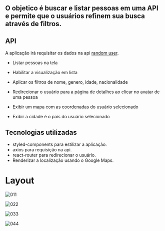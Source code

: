 ## O objetico é buscar e listar pessoas em uma API e permite que o usuários refinem sua busca através de filtros.

## API

A aplicação irá requisitar os dados na api [random user](https://randomuser.me/).

- Listar pessoas na tela

- Habilitar a visualização em lista

- Aplicar os filtros de nome, genero, idade, nacionalidade

- Redirecionar o usuário para a página de detalhes ao clicar no avatar de uma pessoa

- Exibir um mapa com as coordenadas do usuário selecionado

- Exibir a cidade é o país do usuário selecionado

## Tecnologias utilizadas

- styled-components para estilizar a aplicação.
- axios para requisição na api.
- react-router para redirecionar o usuário.
- Renderizar a localização usando o Google Maps.

# Layout

![011](https://user-images.githubusercontent.com/39178001/174154807-6452aba0-ef23-451b-a04d-28f006b396ae.png)

![022](https://user-images.githubusercontent.com/39178001/174154845-1a768dbc-298b-4e0b-9772-ab6a2e53463d.png)

![033](https://user-images.githubusercontent.com/39178001/174154871-66bb3662-36b2-4ad3-98d9-d6342a2bd9e8.png)

![044](https://user-images.githubusercontent.com/39178001/174156790-dbbc7e2c-d333-4a62-a662-ed425cdf7520.png)

